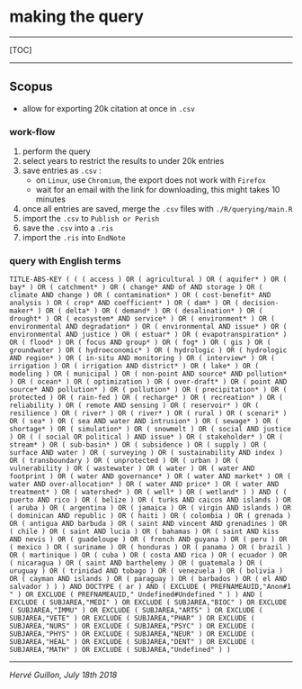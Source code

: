 # making the query

---

[TOC]

---

## Scopus

- allow for exporting 20k citation at once in `.csv`

### work-flow

1. perform the query
2. select years to restrict the results to under 20k entries
3. save entries as `.csv` : 
	+ on `Linux`, use `Chromium`, the export does not work with `Firefox`
	+ wait for an email with the link for downloading, this might takes 10 minutes
4. once all entries are saved, merge the `.csv` files with `./R/querying/main.R`
5. import the `.csv` to `Publish or Perish`
6. save the `.csv` into a `.ris`
7. import the `.ris` into `EndNote`


### query with English terms

```
TITLE-ABS-KEY ( ( ( access ) OR ( agricultural ) OR ( aquifer* ) OR ( bay* ) OR ( catchment* ) OR ( change* AND of AND storage ) OR ( climate AND change ) OR ( contamination* ) OR ( cost-benefit* AND analysis ) OR ( crop* AND coefficient* ) OR ( dam* ) OR ( decision-maker* ) OR ( delta* ) OR ( demand* ) OR ( desalination* ) OR ( drought* ) OR ( ecosystem* AND service* ) OR ( environment* ) OR ( environmental AND degradation* ) OR ( environmental AND issue* ) OR ( environmental AND justice ) OR ( estuar* ) OR ( evapotranspiration* ) OR ( flood* ) OR ( focus AND group* ) OR ( fog* ) OR ( gis ) OR ( groundwater ) OR ( hydroeconomic* ) OR ( hydrologic ) OR ( hydrologic AND region* ) OR ( in-situ AND monitoring ) OR ( interview* ) OR ( irrigation ) OR ( irrigation AND district* ) OR ( lake* ) OR ( modeling ) OR ( municipal ) OR ( non-point AND source* AND pollution* ) OR ( ocean* ) OR ( optimization ) OR ( over-draft* ) OR ( point AND source* AND pollution* ) OR ( pollution* ) OR ( precipitation* ) OR ( protected ) OR ( rain-fed ) OR ( recharge* ) OR ( recreation* ) OR ( reliability ) OR ( remote AND sensing ) OR ( reservoir* ) OR ( resilience ) OR ( river* ) OR ( river* ) OR ( rural ) OR ( scenari* ) OR ( sea* ) OR ( sea AND water AND intrusion* ) OR ( sewage* ) OR ( shortage* ) OR ( simulation* ) OR ( snowmelt ) OR ( social AND justice ) OR ( ( social OR political ) AND issue* ) OR ( stakeholder* ) OR ( stream* ) OR ( sub-basin* ) OR ( subsidence ) OR ( supply ) OR ( surface AND water ) OR ( surveying ) OR ( sustainability AND index ) OR ( transboundary ) OR ( unprotected ) OR ( urban ) OR ( vulnerability ) OR ( wastewater ) OR ( water ) OR ( water AND footprint ) OR ( water AND governance* ) OR ( water AND market* ) OR ( water AND over-allocation* ) OR ( water AND price* ) OR ( water AND treatment* ) OR ( watershed* ) OR ( well* ) OR ( wetland* ) ) AND ( ( puerto AND rico ) OR ( belize ) OR ( turks AND caicos AND islands ) OR ( aruba ) OR ( argentina ) OR ( jamaica ) OR ( virgin AND islands ) OR ( dominican AND republic ) OR ( haiti ) OR ( colombia ) OR ( grenada ) OR ( antigua AND barbuda ) OR ( saint AND vincent AND grenadines ) OR ( chile ) OR ( saint AND lucia ) OR ( bahamas ) OR ( saint AND kiss AND nevis ) OR ( guadeloupe ) OR ( french AND guyana ) OR ( peru ) OR ( mexico ) OR ( suriname ) OR ( honduras ) OR ( panama ) OR ( brazil ) OR ( martinique ) OR ( cuba ) OR ( costa AND rica ) OR ( ecuador ) OR ( nicaragua ) OR ( saint AND barthelemy ) OR ( guatemala ) OR ( uruguay ) OR ( trinidad AND tobago ) OR ( venezuela ) OR ( bolivia ) OR ( cayman AND islands ) OR ( paraguay ) OR ( barbados ) OR ( el AND salvador ) ) ) AND DOCTYPE ( ar ) AND ( EXCLUDE ( PREFNAMEAUID,"Anon#1 " ) OR EXCLUDE ( PREFNAMEAUID," Undefined#Undefined " ) ) AND ( EXCLUDE ( SUBJAREA,"MEDI" ) OR EXCLUDE ( SUBJAREA,"BIOC" ) OR EXCLUDE ( SUBJAREA,"IMMU" ) OR EXCLUDE ( SUBJAREA,"ARTS" ) OR EXCLUDE ( SUBJAREA,"VETE" ) OR EXCLUDE ( SUBJAREA,"PHAR" ) OR EXCLUDE ( SUBJAREA,"NURS" ) OR EXCLUDE ( SUBJAREA,"PSYC" ) OR EXCLUDE ( SUBJAREA,"PHYS" ) OR EXCLUDE ( SUBJAREA,"NEUR" ) OR EXCLUDE ( SUBJAREA,"HEAL" ) OR EXCLUDE ( SUBJAREA,"DENT" ) OR EXCLUDE ( SUBJAREA,"MATH" ) OR EXCLUDE ( SUBJAREA,"Undefined" ) ) 
```

---

_Hervé Guillon, July 18th 2018_